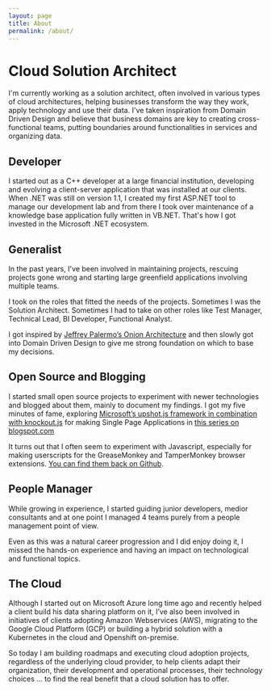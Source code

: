 ```yaml
---
layout: page
title: About
permalink: /about/
---
```


# Cloud Solution Architect
I'm currently working as a solution architect, often involved in various types of cloud architectures, helping businesses transform the way they work, apply technology and use their data. I've taken inspiration from Domain Driven Design and believe that business domains are key to creating cross-functional teams, putting boundaries around functionalities in services and organizing data.

## Developer
I started out as a C++ developer at a large financial institution, developing and evolving a client-server application that was installed at our clients. When .NET was still on version 1.1, I created my first ASP.NET tool to manage our development lab and from there I took over maintenance of a knowledge base application fully written in VB.NET. That's how I got invested in the Microsoft .NET ecosystem.

## Generalist
In the past years, I've been involved in maintaining projects, rescuing projects gone wrong and starting large greenfield applications involving multiple teams. 

I took on the roles that fitted the needs of the projects. Sometimes I was the Solution Architect. Sometimes I had to take on other roles like Test Manager, Technical Lead, BI Developer, Functional Analyst.

I got inspired by [Jeffrey Palermo’s Onion Architecture](https://jeffreypalermo.com/2008/07/the-onion-architecture-part-1/) and then slowly got into Domain Driven Design to give me strong foundation on which to base my decisions.

## Open Source and Blogging
I started small open source projects to experiment with newer technologies and blogged about them, mainly to document my findings. I got my five minutes of fame, exploring [Microsoft’s upshot.js framework in combination with knockout.js]( https://visualstudiomagazine.com/articles/2012/06/01/the-upshot-its-a-knockout.aspx) for making Single Page Applications in [this series on blogspot.com]( http://bartjolling.blogspot.com/2012/02/building-single-page-apps-with-aspnet.html)

It turns out that I often seem to experiment with Javascript, especially for making userscripts for the GreaseMonkey and TamperMonkey browser extensions. [You can find them back on Github]( https://github.com/BartJolling).

## People Manager
While growing in experience, I started guiding junior developers, medior consultants and at one point I managed 4 teams purely from a people management point of view. 

Even as this was a natural career progression and I did enjoy doing it, I missed the hands-on experience and having an impact on technological and functional topics.

## The Cloud 
Although I started out on Microsoft Azure long time ago and recently helped a client build his data sharing platform on it, I’ve also been involved in initiatives of clients adopting Amazon Webservices (AWS), migrating to the Google Cloud Platform (GCP) or building a hybrid solution with a Kubernetes in the cloud and Openshift on-premise.

So today I am building roadmaps and executing cloud adoption projects, regardless of the underlying cloud provider, to help clients adapt their organization, their development and operational processes, their technology choices … to find the real benefit that a cloud solution has to offer.